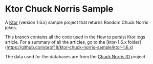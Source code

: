 # Ktor Chuck Norris Sample

A [Ktor](http://ktor.io) (version 1.6.x) sample project that returns Random Chuck Norris jokes.

This branch contains all the code used in the [How to persist Ktor logs](https://www.marcogomiero.com/posts/2021/ktor-logging-on-disk/) article. For a summary of all the articles, go to the [ktor-1.6.x folder]
(https://github.com/prof18/ktor-chuck-norris-sample/ktor-1.6.x)

The data used for the databases are from the [Chuck Norris IO](https://github.com/chucknorris-io/chuck-db) project.
